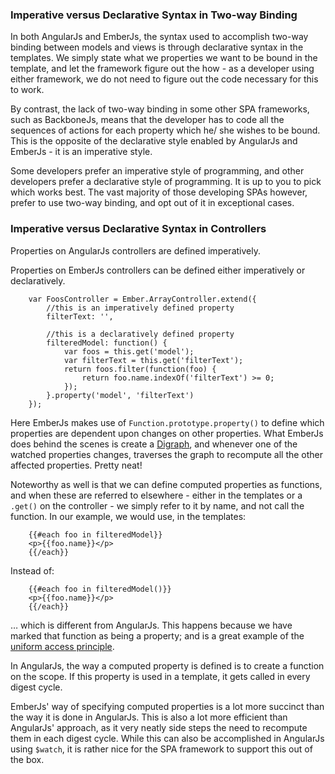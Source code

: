 ### Imperative versus Declarative Syntax in Two-way Binding

In both AngularJs and EmberJs, the syntax used to accomplish two-way binding
between models and views is through declarative syntax in the templates.
We simply state what we properties we want to be bound in the template,
and let the framework figure out the how -
as a developer using either framework,
we do not need to figure out the code necessary for this to work.

By contrast, the lack of two-way binding in some other SPA frameworks,
such as BackboneJs, means that the developer has to code all the sequences of
actions for each property which he/ she wishes to be bound.
This is the opposite of the declarative style enabled by AngularJs and EmberJs -
it is an imperative style.

Some developers prefer an imperative style of programming,
and other developers prefer a declarative style of programming.
It is up to you to pick which works best.
The vast majority of those developing SPAs however,
prefer to use two-way binding,
and opt out of it in exceptional cases.

### Imperative versus Declarative Syntax in Controllers

Properties on AngularJs controllers are defined imperatively.

Properties on EmberJs controllers can be defined either imperatively or declaratively.

        var FoosController = Ember.ArrayController.extend({
            //this is an imperatively defined property
            filterText: '',

            //this is a declaratively defined property
            filteredModel: function() {
                var foos = this.get('model');
                var filterText = this.get('filterText');
                return foos.filter(function(foo) {
                    return foo.name.indexOf('filterText') >= 0;
                });
            }.property('model', 'filterText')
        });

Here EmberJs makes use of `Function.prototype.property()`
to define which properties are dependent upon changes on other properties.
What EmberJs does behind the scenes is create a
[Digraph](http://en.wikipedia.org/wiki/Directed_graph),
and whenever one of the watched properties changes,
traverses the graph to recompute all the other affected properties.
Pretty neat!

Noteworthy as well is that we can define computed properties as functions,
and when these are referred to elsewhere -
either in the templates or a `.get()` on the controller -
we simply refer to it by name, and not call the function.
In our example, we would use, in the templates:

        {{#each foo in filteredModel}}
        <p>{{foo.name}}</p>
        {{/each}}

Instead of:

        {{#each foo in filteredModel()}}
        <p>{{foo.name}}</p>
        {{/each}}

&hellip; which is different from AngularJs.
This happens because we have marked that function as being a property;
and is a great example of the
[uniform access principle](http://en.wikipedia.org/wiki/Uniform_access_principle).

In AngularJs, the way a computed property is defined is to create a function
on the scope.
If this property is used in a template, it gets called in every digest cycle.

EmberJs' way of specifying computed properties is a lot more succinct than
the way it is done in AngularJs.
This is also a lot more efficient than AngularJs' approach,
as it very neatly side steps the need to recompute them in each digest cycle.
While this can also be accomplished in AngularJs using `$watch`,
it is rather nice for the SPA framework to support this out of the box.
